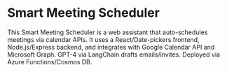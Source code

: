 # Smart Meeting Scheduler
This Smart Meeting Scheduler is a web assistant that auto-schedules meetings via calendar APIs. It uses a React/Date-pickers frontend, Node.js/Express backend, and integrates with Google Calendar API and Microsoft Graph. GPT-4 via LangChain drafts emails/invites. Deployed via Azure Functions/Cosmos DB.
